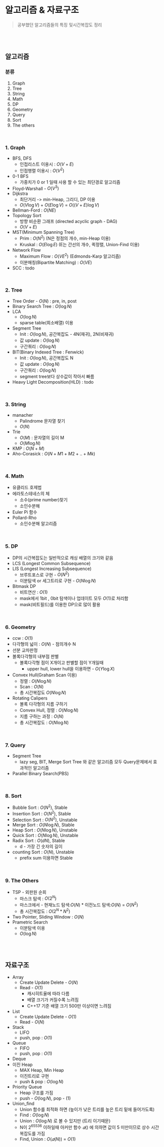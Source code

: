 # 알고리즘 & 자료구조
> 공부했던 알고리즘들의 특징 및시간복잡도 정리

<br><br>


## 알고리즘

### 분류
1. Graph
2. Tree
3. String
4. Math
5. DP
6. Geometry
7. Query
8. Sort
9. The others

<br>

### 1. Graph
* BFS, DFS
  * 인접리스트 이용시 : $O(V+E)$
  * 인접행렬 이용시 : $O(V^2)$
* 0-1 BFS
  * 가중치가 0 or 1 일때 사용 할 수 있는 최단경로 알고리즘
* Floyd-Warshall - $O(V^3)$
* Dijkstra
  * 최단거리 -> min-Heap, 그리디, DP 이용
  * $O(V\log{V})$ + $O(E\log{V})$ = $O((V+E)\log{V})$
* Bellman-Ford : $O(NE)$
* Topology Sort
  * 방향 비순환 그래프 (directed acyclic graph - DAG)
  * $O(V+E)$
* MST(Minimum Spanning Tree)
  * Prim : $O(N^2)$ (N은 정점의 개수, min-Heap 이용)
  * Kruskal : $O(E\log{E})$ (E는 간선의 개수, 퀵정렬, Union-Find 이용)
* Network Flow
  * Maximum Flow : $O(VE^2)$ (Edmonds-Karp 알고리즘)
  * 이분매칭(Bipartite Matching) : $O(VE)$
* SCC : todo

<br>

### 2. Tree
* Tree Order - $O(N)$ : pre, in, post
* Binary Search Tree : $O(\log{N})$
* LCA
  * $O(\log{N})$
  * sparse table(희소배열) 이용
* Segment Tree
  * Init : $O(\log{N})$, 공간복잡도 - 4N(재귀), 2N(비재귀)
  * 값 update : $O(\log{N})$
  * 구간쿼리 : $O(\log{N})$
* BIT(Binary Indexed Tree : Fenwick)
  * Init : $O(\log{N})$, 공간복잡도 N
  * 값 update :  $O(\log{N})$
  * 구간쿼리 :  $O(\log{N})$
  * segment tree보다 상수값이 작아서 빠름 
* Heavy Light Decomposition(HLD) : todo

<br>

### 3. String
* manacher
  * Palindrome 문자열 찾기
  * $O(N)$
* Trie
  * $O(M)$ : 문자열의 길이 M
  * $O(M\log{N})$
* KMP : $O(N+M)$
* Aho-Corasick : $O(N+M1+M2+..+Mk)$

<br>

### 4. Math
* 유클리드 호제법
* 에라토스테네스의 체
  * 소수(prime number)찾기
  * 소인수분해
* Euler Pi 함수
* Pollard-Rho
  * 소인수분해 알고리즘

<br>

### 5. DP
* DP의 시간복잡도는 일반적으로 캐싱 배열의 크기와 같음
* LCS (Longest Common Subsequence)
* LIS (Longest Increasing Subsequence)
  * 브루트포스로 구현 - $O(N^2)$
  * 이분탐색 or 세그트리로 구현 - $O(N\log{N})$
* Bitmask DP
  * 비트연산 : $O(1)$
  * mask에서 1bit , 0bit 탐색이나 업데이트 모두 $O(1)$로 처리함
  * mask(비트필드)를 이용한 DP으로 많이 활용

<br>

### 6. Geometry
* ccw : $O(1)$
* 다각형의 넓이 : $O(N)$ - 점의개수 N
* 선분 교차판정
* 볼록다각형의 내부점 판별
  * 볼록다각형 점이 X개이고 판별할 점이 Y개일때
    * upper hull, lower hull을 이용하면 - $O(Y\log{X})$
* Convex Hull(Graham Scan 이용)
  * 정렬 : $O(N\log{N})$
  * Scan : $O(N)$
  * 총 시간복잡도 $O(N\log{N})$
* Rotating Calipers
  * 볼록 다각형의 지름 구하기
  * Convex Hull, 정렬 : $O(N\log{N})$
  * 지름 구하는 과정 : $O(N)$
  * 총 시간복잡도 : $O(N\log{N})$

<br>

### 7. Query
* Segment Tree
  * lazy seg, BIT, Merge Sort Tree 와 같은 알고리즘 모두 Query문제에서 효과적인 알고리즘
* Parallel Binary Search(PBS)

<br>

### 8. Sort
* Bubble Sort : $O(N^2)$, Stable
* Insertion Sort : $O(N^2)$, Stable
* Selection Sort : $O(N^2)$, Unstable
* Merge Sort : $O(N\log{N})$, Stable
* Heap Sort : $O(N\log{N})$, Unstable
* Quick Sort : $O(N\log{N})$, Unstable
* Radix Sort : $O(dN)$, Stable
  * d - 가장 긴 숫자의 길이
* counting Sort : $O(N)$, Unstable
  * prefix sum 이용하면 Stable

<br>

### 9. The Others
* TSP - 외판원 순회
  * 마스크 탐색 : $O(2^N)$
  * 마스크에서 - 현재노드 탐색:$O(N)$ * 이전노드 탐색:$O(N)$ = $O(N^2)$
  * 총 시간복잡도 : $O(2^N * N^2)$
* Two Pointer, Sliding Window : $O(N)$
* Prametric Search 
  * 이분탐색 이용
  * $O(\log{N})$

<br><br>

## 자료구조
* Array
  * Create Update Delete - $O(N)$
  * Read - $O(1)$
    * 캐시히트율에 따라 다름
    * 배열 크기가 커질수록 느려짐
    * C++17 기준 배열 크기 500만 이상이면 느려짐
* List
  * Create Update Delete - $O(1)$
  * Read - $O(N)$
* Stack
  * LIFO  
  * push, pop : $O(1)$
* Queue
  * FIFO  
  * push, pop : $O(1)$
* Deque
* 이진 Heap
  * MAX Heap, Min Heap
  * 이진트리로 구현
  * push & pop : $O(\log{N})$
* Priority Queue
  * Heap 구조를 가짐  
  * push - $O(\log{N})$, pop - $(1)$
* Union_find
  * Union 함수를 최적화 하면 (높이가 낮은 트리를 높은 트리 밑에 들어가도록)
  * Find  : $O(\log{N})$
  * Union : $O(\log{N})$ 로 볼 수 있지만 (트리 이기때문)
  * N이 $2^{65536}$ 이하일때 아커만 함수 $𝛼()$ 에 의하면 값이 5 미만이므로 상수 시간복잡도를 가짐
  * Find, Union : $O(𝛼(N))$ = $O(1)$
